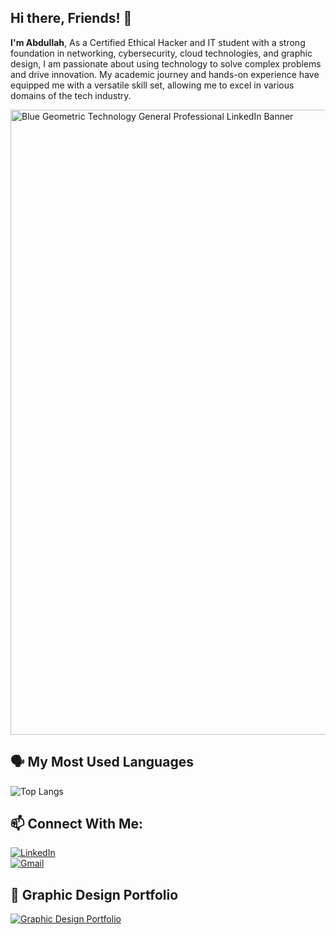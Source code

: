 ## Hi there, Friends! 👋  

**I'm Abdullah**, As a Certified Ethical Hacker and IT student with a strong foundation in networking, cybersecurity, cloud technologies, and graphic design, I am passionate about using technology to solve complex problems and drive innovation. My academic journey and hands-on experience have equipped me with a versatile skill set, allowing me to excel in various domains of the tech industry.

<img src="https://github.com/user-attachments/assets/8080c6c9-bc63-43e3-ad50-52029c7d9e86" width="1000" alt="Blue Geometric Technology General Professional LinkedIn Banner">

## 🗣️ My Most Used Languages  

![Top Langs](https://github-readme-stats.vercel.app/api/top-langs/?username=rajaabdullah833&layout=compact)

## 📫 Connect With Me:
  <a href="https://www.linkedin.com/in/ho9i-raja-/" target="_blank"><img src="https://img.shields.io/badge/LinkedIn-Follow-blue?style=for-the-badge&logo=linkedin&logoColor=white" alt="LinkedIn"></a>  
  <a href="mailto:rajasofiyan2017@gmail.com" target="_blank"><img src="https://img.shields.io/badge/Gmail-Contact-red?style=for-the-badge&logo=gmail&logoColor=white" alt="Gmail"></a>  

## 🎨 Graphic Design Portfolio  

<a href="https://dribbble.com/ho9i_raja_" target="_blank"><img src="https://img.shields.io/badge/Portfolio-GraphicDesign-blue?style=for-the-badge&logo=dribbble&logoColor=white" alt="Graphic Design Portfolio"></a>
